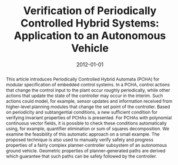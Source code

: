 ---
title: "Verification of Periodically Controlled Hybrid Systems: Application to an Autonomous Vehicle"
date: 2012-01-01
publishDate: 2020-06-29T03:28:52.984094Z
authors: ["Tichakorn Wongpiromsarn", "Sayan Mitra", "Andrew Lamperski", "Richard M. Murray"]
publication_types: ["2"]
abstract: "This article introduces Periodically Controlled Hybrid Automata (PCHA) for modular specification of embedded control systems. In a PCHA, control actions that change the control input to the plant occur roughly periodically, while other actions that update the state of the controller may occur in the interim. Such actions could model, for example, sensor updates and information received from higher-level planning modules that change the set point of the controller. Based on periodicity and subtangential conditions, a new sufficient condition for verifying invariant properties of PCHAs is presented. For PCHAs with polynomial continuous vector fields, it is possible to check these conditions automatically using, for example, quantifier elimination or sum of squares decomposition. We examine the feasibility of this automatic approach on a small example. The proposed technique is also used to manually verify safety and progress properties of a fairly complex planner-controller subsystem of an autonomous ground vehicle. Geometric properties of planner-generated paths are derived which guarantee that such paths can be safely followed by the controller."
featured: false
publication: "*ACM Transactions on Embedded Computing Systems*"

# Summary. An optional shortened abstract.
summary: ""

# Digital Object Identifier (DOI)
doi: ""

# Tags (optional).
#   Set `tags = []` for no tags, or use the form `tags = ["A Tag", "Another Tag"]` for one or more tags.
tags: []

# Projects (optional).
#   Associate this publication with one or more of your projects.
#   Simply enter your project's folder or file name without extension.
#   E.g. `projects = ["deep-learning"]` references
#   `content/project/deep-learning/index.md`.
#   Otherwise, set `projects = []`.
projects: ["formal-methods"]

links:
- name: "full version"
  url: wongpiromsarn-2012-verification-full.pdf
---